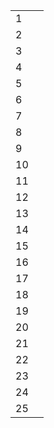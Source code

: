 <script src="https://cdn.jsdelivr.net/combine/npm/tone@14.7.58,npm/@magenta/music@1.23.1/es6/core.js,npm/focus-visible@5,npm/html-midi-player@1.4.0"></script>

<table>
    <tr>
      <td>1</td>
      <th><midi-player
        src="https://raw.githubusercontent.com/EpochKC/Music-Demo/main/A_0727/get_0.mid"
        sound-font visualizer="#A0">
      </midi-player></th>
    </tr>
    <tr>
      <td>2</td>
      <td><midi-player
        src="https://raw.githubusercontent.com/EpochKC/Music-Demo/main/A_0727/get_1.mid"
        sound-font visualizer="#A1">
      </midi-player></td>
    </tr>
    <tr>
      <td>3</td>
      <td><midi-player
        src="https://raw.githubusercontent.com/EpochKC/Music-Demo/main/A_0727/get_2.mid"
        sound-font visualizer="#A2">
      </midi-player></td>
    </tr>
    <tr>
        <td>4</td>
        <td><midi-player
          src="https://raw.githubusercontent.com/EpochKC/Music-Demo/main/A_0727/get_3.mid"
          sound-font visualizer="#A3">
        </midi-player></td>
    </tr>
    <tr>
        <td>5</td>
        <td><midi-player
          src="https://raw.githubusercontent.com/EpochKC/Music-Demo/main/A_0727/get_4.mid"
          sound-font visualizer="#A4">
        </midi-player></td>
    </tr>
    <tr>
        <td>6</td>
        <td><midi-player
          src="https://raw.githubusercontent.com/EpochKC/Music-Demo/main/B_0728/get_0.mid"
          sound-font visualizer="#B0">
        </midi-player></td>
    </tr>
    <tr>
        <td>7</td>
        <td><midi-player
          src="https://raw.githubusercontent.com/EpochKC/Music-Demo/main/B_0728/get_1.mid"
          sound-font visualizer="#B1">
        </midi-player></td>
    </tr>
    <tr>
        <td>8</td>
        <td><midi-player
          src="https://raw.githubusercontent.com/EpochKC/Music-Demo/main/B_0728/get_2.mid"
          sound-font visualizer="#B2">
        </midi-player></td>
    </tr>
    <tr>
        <td>9</td>
        <td><midi-player
          src="https://raw.githubusercontent.com/EpochKC/Music-Demo/main/B_0728/get_3.mid"
          sound-font visualizer="#B3">
        </midi-player></td>
    </tr>
    <tr>
        <td>10</td>
        <td><midi-player
          src="https://raw.githubusercontent.com/EpochKC/Music-Demo/main/B_0728/get_4.mid"
          sound-font visualizer="#B4">
        </midi-player></td>
    </tr>
    <tr>
        <td>11</td>
        <td><midi-player
          src="https://raw.githubusercontent.com/EpochKC/Music-Demo/main/C_0729/get_0.mid"
          sound-font visualizer="#C0">
        </midi-player></td>
    </tr>
    <tr>
        <td>12</td>
        <td><midi-player
          src="https://raw.githubusercontent.com/EpochKC/Music-Demo/main/C_0729/get_1.mid"
          sound-font visualizer="#C1">
        </midi-player></td>
    </tr>
    <tr>
        <td>13</td>
        <td><midi-player
          src="https://raw.githubusercontent.com/EpochKC/Music-Demo/main/C_0729/get_2.mid"
          sound-font visualizer="#C2">
        </midi-player></td>
    </tr>
    <tr>
        <td>14</td>
        <td><midi-player
          src="https://raw.githubusercontent.com/EpochKC/Music-Demo/main/C_0729/get_3.mid"
          sound-font visualizer="#C3">
        </midi-player></td>
    </tr>
    <tr>
        <td>15</td>
        <td><midi-player
          src="https://raw.githubusercontent.com/EpochKC/Music-Demo/main/C_0729/get_4.mid"
          sound-font visualizer="#C4">
        </midi-player></td>
    </tr>
    <tr>
        <td>16</td>
        <td><midi-player
          src="https://raw.githubusercontent.com/EpochKC/Music-Demo/main/D/get_0.mid"
          sound-font visualizer="#D0">
        </midi-player></td>
    </tr>
    <tr>
        <td>17</td>
        <td><midi-player
          src="https://raw.githubusercontent.com/EpochKC/Music-Demo/main/D/get_1.mid"
          sound-font visualizer="#D1">
        </midi-player></td>
    </tr>
    <tr>
        <td>18</td>
        <td><midi-player
          src="https://raw.githubusercontent.com/EpochKC/Music-Demo/main/D/get_2.mid"
          sound-font visualizer="#D2">
        </midi-player></td>
    </tr>
    <tr>
        <td>19</td>
        <td><midi-player
          src="https://raw.githubusercontent.com/EpochKC/Music-Demo/main/D/get_3.mid"
          sound-font visualizer="#D3">
        </midi-player></td>
    </tr>
    <tr>
        <td>20</td>
        <td><midi-player
          src="https://raw.githubusercontent.com/EpochKC/Music-Demo/main/D/get_4.mid"
          sound-font visualizer="#D4">
        </midi-player></td>
    </tr>
    <tr>
        <td>21</td>
        <td><midi-player
          src="https://raw.githubusercontent.com/EpochKC/Music-Demo/main/E_gpt/gen_0.mid"
          sound-font visualizer="#E0">
        </midi-player></td>
    </tr>
    <tr>
        <td>22</td>
        <td><midi-player
          src="https://raw.githubusercontent.com/EpochKC/Music-Demo/main/E_gpt/gen_1.mid"
          sound-font visualizer="#E1">
        </midi-player></td>
    </tr>
    <tr>
        <td>23</td>
        <td><midi-player
          src="https://raw.githubusercontent.com/EpochKC/Music-Demo/main/E_gpt/gen_2.mid"
          sound-font visualizer="#E2">
        </midi-player></td>
    </tr>
    <tr>
        <td>24</td>
        <td><midi-player
          src="https://raw.githubusercontent.com/EpochKC/Music-Demo/main/E_gpt/gen_3.mid"
          sound-font visualizer="#E3">
        </midi-player></td>
    </tr>
    <tr>
        <td>25</td>
        <td><midi-player
          src="https://raw.githubusercontent.com/EpochKC/Music-Demo/main/E_gpt/gen_4.mid"
          sound-font visualizer="#E4">
        </midi-player></td>
    </tr>
</table>


<!-- 
2.
<midi-player
  src="https://raw.githubusercontent.com/EpochKC/Music-Demo/main/A_0727/get_1.mid"
  sound-font visualizer="#myVisualizer">
</midi-player> -->

<!-- <midi-visualizer type="piano-roll" id="myPianoRollVisualizer" 
  src="https://raw.githubusercontent.com/EpochKC/Music-Demo/main/A_0727/get_1.mid">
</midi-visualizer> -->

<!-- <midi-visualizer type="staff" id="myStaffVisualizer" 
  src="https://raw.githubusercontent.com/EpochKC/Music-Demo/main/A_0727/get_1.mid">
</midi-visualizer>

3.
<midi-player
  src="https://raw.githubusercontent.com/EpochKC/Music-Demo/main/A_0727/get_2.mid"
  sound-font visualizer="#myVisualizer">
</midi-player> -->

<!-- <midi-visualizer type="piano-roll" id="myPianoRollVisualizer" 
  src="https://raw.githubusercontent.com/EpochKC/Music-Demo/main/A_0727/get_2.mid">
</midi-visualizer> -->

<!-- <midi-visualizer type="staff" id="myStaffVisualizer" 
  src="https://raw.githubusercontent.com/EpochKC/Music-Demo/main/A_0727/get_2.mid">
</midi-visualizer> -->

<!-- 4.
<midi-player
  src="https://raw.githubusercontent.com/EpochKC/Music-Demo/main/A_0727/get_3.mid"
  sound-font visualizer="#myVisualizer">
</midi-player> -->

<!-- <midi-visualizer type="piano-roll" id="myPianoRollVisualizer" 
  src="https://raw.githubusercontent.com/EpochKC/Music-Demo/main/A_0727/get_3.mid">
</midi-visualizer> -->

<!-- <midi-visualizer type="staff" id="myStaffVisualizer" 
  src="https://raw.githubusercontent.com/EpochKC/Music-Demo/main/A_0727/get_3.mid">
</midi-visualizer> -->

<!-- 5.
<midi-player
  src="https://raw.githubusercontent.com/EpochKC/Music-Demo/main/A_0727/get_4.mid"
  sound-font visualizer="#myVisualizer">
</midi-player> -->

<!-- <midi-visualizer type="piano-roll" id="myPianoRollVisualizer" 
  src="https://raw.githubusercontent.com/EpochKC/Music-Demo/main/A_0727/get_4.mid">
</midi-visualizer> -->

<!-- <midi-visualizer type="staff" id="myStaffVisualizer" 
  src="https://raw.githubusercontent.com/EpochKC/Music-Demo/main/A_0727/get_4.mid">
</midi-visualizer> -->

